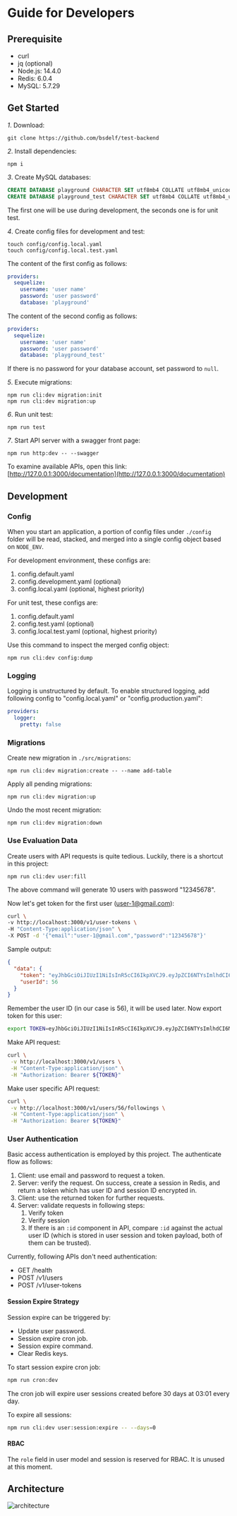 # Guide for Developers

## Prerequisite

- curl
- jq (optional)
- Node.js: 14.4.0
- Redis: 6.0.4
- MySQL: 5.7.29

## Get Started

_1_. Download:

```
git clone https://github.com/bsdelf/test-backend
```

_2_. Install dependencies:

```
npm i
```

_3_. Create MySQL databases:

```sql
CREATE DATABASE playground CHARACTER SET utf8mb4 COLLATE utf8mb4_unicode_ci;
CREATE DATABASE playground_test CHARACTER SET utf8mb4 COLLATE utf8mb4_unicode_ci;
```

The first one will be use during development, the seconds one is for unit test.

_4_. Create config files for development and test:

```
touch config/config.local.yaml
touch config/config.local.test.yaml
```

The content of the first config as follows:

```yaml
providers:
  sequelize:
    username: 'user name'
    password: 'user password'
    database: 'playground'
```

The content of the second config as follows:

```yaml
providers:
  sequelize:
    username: 'user name'
    password: 'user password'
    database: 'playground_test'
```

If there is no password for your database account, set password to `null`.

_5_. Execute migrations:

```
npm run cli:dev migration:init
npm run cli:dev migration:up
```

_6_. Run unit test:

```
npm run test
```

_7_. Start API server with a swagger front page:

```
npm run http:dev -- --swagger
```

To examine available APIs, open this link: [http://127.0.0.1:3000/documentation](http://127.0.0.1:3000/documentation)

## Development

### Config

When you start an application, a portion of config files under `./config` folder will be read, stacked, and merged into a single config object based on `NODE_ENV`.

For development environment, these configs are:

1. config.default.yaml
2. config.development.yaml (optional)
3. config.local.yaml (optional, highest priority)

For unit test, these configs are:

1. config.default.yaml
2. config.test.yaml (optional)
3. config.local.test.yaml (optional, highest priority)

Use this command to inspect the merged config object:

```
npm run cli:dev config:dump
```

### Logging

Logging is unstructured by default. To enable structured logging, add following config to "config.local.yaml" or "config.production.yaml":

```yaml
providers:
  logger:
    pretty: false
```

### Migrations

Create new migration in `./src/migrations`:

```
npm run cli:dev migration:create -- --name add-table
```

Apply all pending migrations:

```
npm run cli:dev migration:up
```

Undo the most recent migration:

```
npm run cli:dev migration:down
```

### Use Evaluation Data

Create users with API requests is quite tedious. Luckily, there is a shortcut in this project:

```
npm run cli:dev user:fill
```

The above command will generate 10 users with password "12345678".

Now let's get token for the first user (user-1@gmail.com):

```sh
curl \
-v http://localhost:3000/v1/user-tokens \
-H "Content-Type:application/json" \
-X POST -d '{"email":"user-1@gmail.com","password":"12345678"}'
```

Sample output:

```json
{
  "data": {
    "token": "eyJhbGciOiJIUzI1NiIsInR5cCI6IkpXVCJ9.eyJpZCI6NTYsImlhdCI6MTU5MTkyNjc4MX0.2awRKigAFCb49sbNsdd8vUe1S1A7mbh53q5H_YO20Uo",
    "userId": 56
  }
}
```

Remember the user ID (in our case is 56), it will be used later. Now export token for this user:

```sh
export TOKEN=eyJhbGciOiJIUzI1NiIsInR5cCI6IkpXVCJ9.eyJpZCI6NTYsImlhdCI6MTU5MTkyNjc4MX0.2awRKigAFCb49sbNsdd8vUe1S1A7mbh53q5H_YO20Uo
```

Make API request:

```sh
curl \
 -v http://localhost:3000/v1/users \
 -H "Content-Type:application/json" \
 -H "Authorization: Bearer ${TOKEN}"
```

Make user specific API request:

```sh
curl \
 -v http://localhost:3000/v1/users/56/followings \
 -H "Content-Type:application/json" \
 -H "Authorization: Bearer ${TOKEN}"
```

### User Authentication

Basic access authentication is employed by this project. The authenticate flow as follows:

1. Client: use email and password to request a token.
2. Server: verify the request. On success, create a session in Redis, and return a token which has user ID and session ID encrypted in.
3. Client: use the returned token for further requests.
4. Server: validate requests in following steps:
   1. Verify token
   2. Verify session
   3. If there is an `:id` component in API, compare `:id` against the actual user ID (which is stored in user session and token payload, both of them can be trusted).

Currently, following APIs don't need authentication:

- GET /health
- POST /v1/users
- POST /v1/user-tokens

#### Session Expire Strategy

Session expire can be triggered by:

- Update user password.
- Session expire cron job.
- Session expire command.
- Clear Redis keys.

To start session expire cron job:

```sh
npm run cron:dev
```

The cron job will expire user sessions created before 30 days at 03:01 every day.

To expire all sessions:

```sh
npm run cli:dev user:session:expire -- --days=0
```

#### RBAC

The `role` field in user model and session is reserved for RBAC. It is unused at this moment.

## Architecture

![architecture](arch.svg)